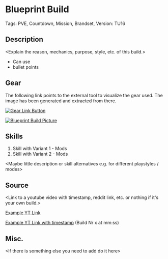 # Blueprint Build

Tags: PVE, Countdown, Mission, Brandset, 
Version: TU16

## Description

\<Explain the reason, mechanics, purpose, style, etc. of this build.> 

* Can use
* bullet points

## Gear

The following link points to the external tool to visualize the gear used.
The image has been generated and extracted from there.

[![Gear Link Button]({{site.baseurl}}/assets/images/gear-button.png)](https://mxswat.github.io/mx-division-builds)

[![Blueprint Build Picture]({{site.baseurl}}/assets/images/blueprint-build.png)]({{site.baseurl}}/assets/images/blueprint-build.png)

## Skills

1. Skill with Variant 1 - Mods
2. Skill with Variant 2 - Mods

\<Maybe little description or skill alternatives e.g. for different playstyles / modes>

## Source

\<Link to a youtube video with timestamp, reddit link, etc. or nothing if it's your own build.>

[Example YT Link](https://youtu.be/dQw4w9WgXcQ)

[Example YT Link with timestamp](https://youtu.be/dQw4w9WgXcQ?t=89) (Build Nr x at mm:ss)

## Misc.

\<If there is something else you need to add do it here>